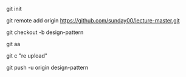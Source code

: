 git init

git remote add origin https://github.com/sunday00/lecture-master.git

git checkout -b design-pattern

git aa

git c "re upload"

git push -u origin design-pattern